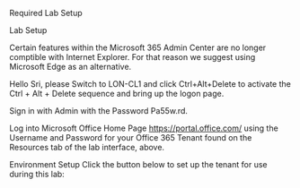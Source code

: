 Required Lab Setup

Lab Setup

Certain features within the Microsoft 365 Admin Center are no longer comptible with Internet Explorer. For that reason we suggest using Microsoft Edge as an alternative.

Hello Sri, please Switch to LON-CL1 and click Ctrl+Alt+Delete to activate the Ctrl + Alt + Delete sequence and bring up the logon page.

Sign in with Admin with the Password Pa55w.rd.

Log into Microsoft Office Home Page https://portal.office.com/ using the Username and Password for your Office 365 Tenant found on the Resources tab of the lab interface, above.

Environment Setup
Click the button below to set up the tenant for use during this lab:
